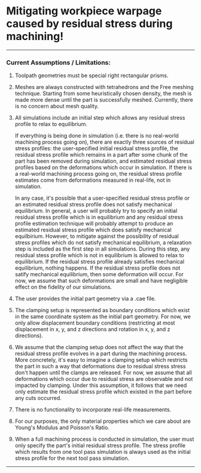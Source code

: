# Mitigating workpiece warpage caused by residual stress during machining!

---
### Current Assumptions / Limitations:
1. Toolpath geometries must be special right rectangular prisms.
2. Meshes are always constructed with tetrahedrons and the Free meshing technique. Starting from some heuristically chosen density, the mesh is made more dense until the part is successfully meshed. Currently, there is no concern about mesh quality. 
3. All simulations include an initial step which allows any residual stress profile to relax to equilibrium. 

   If everything is being done in simulation (i.e. there is no real-world machining process going on), there are exactly three sources of residual stress profiles: the user-specified initial residual stress profile, the residual stress profile which remains in a part after some chunk of the part has been removed during simulation, and estimated residual stress profiles based on the deformations which occur in simulation. If there is a real-world machining process going on, the residual stress profile estimates come from deformations measured in real-life, not in simulation. 
   
   In any case, it's possible that a user-specified residual stress profile or an estimated residual stress profile does not satisfy mechanical equilibrium. In general, a user will probably try to specify an initial residual stress profile which is in equilibrium and any residual stress profile estimation technique will probably attempt to produce an estimated residual stress profile which does satisfy mechanical equilbirium. However, to mitigate against the possibility of residual stress profiles which do not satisfy mechanical equilibrium, a relaxation step is included as the first step in all simulations. During this step, any residual stess profile which is not in equilibrium is allowed to relax to equilibrium. If the residual stress profile already satisfies mechanical equilibrium, nothing happens. If the residual stress profile does not satify mechanical equilibrium, then some deformation will occur. For now, we assume that such deformations are small and have negligible effect on the fidelity of our simulations.
4. The user provides the initial part geometry via a .cae file. 
5. The clamping setup is represented as boundary conditions which exist in the same coordinate system as the initial part geometry. For now, we only allow displacement boundary conditions (restricting at most displacement in x, y, and z directions and rotation in x, y, and z directions).

6. We assume that the clamping setup does not affect the way that the residual stress profile evolves in a part during the machining process. More concretely, it's easy to imagine a clamping setup which restricts the part in such a way that deformations due to residual stress stress don't happen until the clamps are released. For now, we assume that all deformations which occur due to residual stress are observable and not impacted by clamping. Under this assumption, it follows that we need only estimate the residual stress profile which existed in the part before any cuts occurred.
7. There is no functionality to incorporate real-life measurements.
8. For our purposes, the only material properties which we care about are Young's Modulus and Poisson's Ratio. 
9. When a full machining process is conducted in simulation, the user must only specify the part's initial residual stress profile. The stress profile which results from one tool pass simulation is always used as the initial stress profile for the next tool pass simulation. 
---
